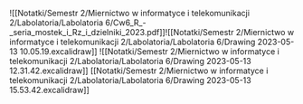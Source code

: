 ![[Notatki/Semestr 2/Miernictwo w informatyce i telekomunikacji 2/Labolatoria/Labolatoria 6/Cw6_R_-_seria_mostek_i_Rz_i_dzielniki_2023.pdf]]![[Notatki/Semestr 2/Miernictwo w informatyce i telekomunikacji 2/Labolatoria/Labolatoria 6/Drawing 2023-05-13 10.05.19.excalidraw]]
![[Notatki/Semestr 2/Miernictwo w informatyce i telekomunikacji 2/Labolatoria/Labolatoria 6/Drawing 2023-05-13 12.31.42.excalidraw]]
[[Notatki/Semestr 2/Miernictwo w informatyce i telekomunikacji 2/Labolatoria/Labolatoria 6/Drawing 2023-05-13 15.53.42.excalidraw]]